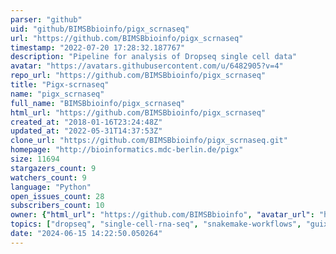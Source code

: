 ```yaml
---
parser: "github"
uid: "github/BIMSBbioinfo/pigx_scrnaseq"
url: "https://github.com/BIMSBbioinfo/pigx_scrnaseq"
timestamp: "2022-07-20 17:28:32.187767"
description: "Pipeline for analysis of Dropseq single cell data"
avatar: "https://avatars.githubusercontent.com/u/6482905?v=4"
repo_url: "https://github.com/BIMSBbioinfo/pigx_scrnaseq"
title: "Pigx-scrnaseq"
name: "pigx_scrnaseq"
full_name: "BIMSBbioinfo/pigx_scrnaseq"
html_url: "https://github.com/BIMSBbioinfo/pigx_scrnaseq"
created_at: "2018-01-16T23:24:48Z"
updated_at: "2022-05-31T14:37:53Z"
clone_url: "https://github.com/BIMSBbioinfo/pigx_scrnaseq.git"
homepage: "http://bioinformatics.mdc-berlin.de/pigx"
size: 11694
stargazers_count: 9
watchers_count: 9
language: "Python"
open_issues_count: 28
subscribers_count: 10
owner: {"html_url": "https://github.com/BIMSBbioinfo", "avatar_url": "https://avatars.githubusercontent.com/u/6482905?v=4", "login": "BIMSBbioinfo", "type": "Organization"}
topics: ["dropseq", "single-cell-rna-seq", "snakemake-workflows", "guix"]
date: "2024-06-15 14:22:50.050264"
---
```

